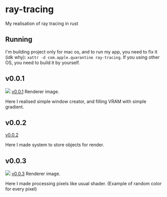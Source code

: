 # ray-tracing
My realisation of ray tracing in rust

## Running
I'm building project only for mac os, and to run my app, you need to fix it (idk why):
```xattr -d com.apple.quarantine ray-tracing```.
If you using other OS, you need to build it by yourself.

## v0.0.1
![](https://github.com/LeviiLovie/ray-tracing/blob/main/versions/v0.0.1.png)
[v0.0.1](https://github.com/LeviiLovie/ray-tracing/releases/tag/v0.0.1) Renderer image.

Here I realised simple window creator, and filling VRAM with simple gradient.

## v0.0.2
[v0.0.2](https://github.com/LeviiLovie/ray-tracing/releases/tag/v0.0.2)

Here I made system to store objects for render.

## v0.0.3
![](https://github.com/LeviiLovie/ray-tracing/blob/main/versions/v0.0.3.png)
[v0.0.3](https://github.com/LeviiLovie/ray-tracing/releases/tag/v0.0.3) Renderer image.

Here I made processing pixels like usual shader. (Example of random color for every pixel)
